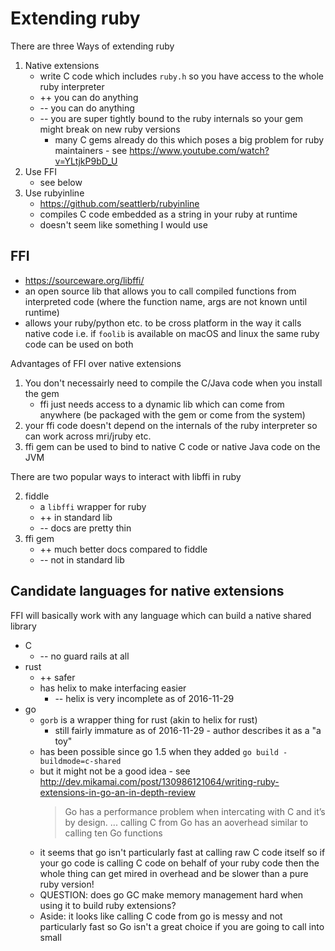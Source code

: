 # Extending ruby

There are three Ways of extending ruby

1. Native extensions
    - write C code which includes `ruby.h` so you have access to the whole ruby
      interpreter
    - ++ you can do anything
    - -- you can do anything
    - -- you are super tightly bound to the ruby internals so your gem might
      break on new ruby versions
        - many C gems already do this which poses a big problem for ruby
          maintainers - see <https://www.youtube.com/watch?v=YLtjkP9bD_U>
1. Use FFI
    - see below
1. Use rubyinline
    - https://github.com/seattlerb/rubyinline
    - compiles C code embedded as a string in your ruby at runtime
    - doesn't seem like something I would use

## FFI

- <https://sourceware.org/libffi/>
- an open source lib that allows you to call compiled functions from interpreted
  code (where the function name, args are not known until runtime)
- allows your ruby/python etc. to be cross platform in the way it calls native
  code i.e. if `foolib` is available on macOS and linux the same ruby code can
  be used on both

Advantages of FFI over native extensions

1. You don't necessairly need to compile the C/Java code when you install the
   gem
    - ffi just needs access to a dynamic lib which can come from anywhere (be
      packaged with the gem or come from the system)
1. your ffi code doesn't depend on the internals of the ruby interpreter so can
   work across mri/jruby etc.
1. ffi gem can be used to bind to native C code or native Java code on the JVM

There are two popular ways to interact with libffi in ruby

2. fiddle
    - a `libffi` wrapper for ruby
    - ++ in standard lib
    - -- docs are pretty thin
1. ffi gem
    - ++ much better docs compared to fiddle
    - -- not in standard lib

## Candidate languages for native extensions

FFI will basically work with any language which can build a native shared
library

- C
    - -- no guard rails at all
- rust
    - ++ safer
    - has helix to make interfacing easier
        - -- helix is very incomplete as of 2016-11-29
- go
    - `gorb` is a wrapper thing for rust (akin to helix for rust)
        - still fairly immature as of 2016-11-29 - author describes it as a "a
          toy"
    - has been possible since go 1.5 when they added
      `go build -buildmode=c-shared`
    - but it might not be a good idea - see
      http://dev.mikamai.com/post/130986121064/writing-ruby-extensions-in-go-an-in-depth-review
        > Go has a performance problem when intercating with C and it’s by
        > design. ... calling C from Go has an aoverhead similar to calling ten
        > Go functions
    - it seems that go isn't particularly fast at calling raw C code itself so
      if your go code is calling C code on behalf of your ruby code then the
      whole thing can get mired in overhead and be slower than a pure ruby
      version!
    - QUESTION: does go GC make memory management hard when using it to build
      ruby extensions?
    - Aside: it looks like calling C code from go is messy and not particularly
      fast so Go isn't a great choice if you are going to call into small
